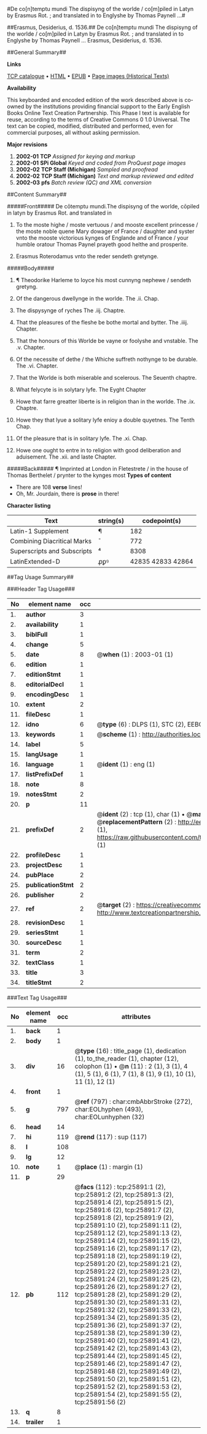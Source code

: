 #De co[n]temptu mundi The dispisyng of the worlde / co[m]piled in Latyn by Erasmus Rot. ; and translated in to Englyshe by Thomas Paynell ...#

##Erasmus, Desiderius, d. 1536.##
De co[n]temptu mundi The dispisyng of the worlde / co[m]piled in Latyn by Erasmus Rot. ; and translated in to Englyshe by Thomas Paynell ...
Erasmus, Desiderius, d. 1536.

##General Summary##

**Links**

[TCP catalogue](http://www.ota.ox.ac.uk/tcp/)  • 
[HTML](http://tei.it.ox.ac.uk/tcp/Texts-HTML/free/A00/A00350.html)  • 
[EPUB](http://tei.it.ox.ac.uk/tcp/Texts-EPUB/free/A00/A00350.epub) • 
[Page images (Historical Texts)](https://data.historicaltexts.jisc.ac.uk/view?pubId=eebo-22918687e&pageId=eebo-22918687e-25891-1)

**Availability**

This keyboarded and encoded edition of the
	       work described above is co-owned by the institutions
	       providing financial support to the Early English Books
	       Online Text Creation Partnership. This Phase I text is
	       available for reuse, according to the terms of Creative
	       Commons 0 1.0 Universal. The text can be copied,
	       modified, distributed and performed, even for
	       commercial purposes, all without asking permission.

**Major revisions**

1. __2002-01__ __TCP__ *Assigned for keying and markup*
1. __2002-01__ __SPi Global__ *Keyed and coded from ProQuest page images*
1. __2002-02__ __TCP Staff (Michigan)__ *Sampled and proofread*
1. __2002-02__ __TCP Staff (Michigan)__ *Text and markup reviewed and edited*
1. __2002-03__ __pfs__ *Batch review (QC) and XML conversion*

##Content Summary##

#####Front#####
De cōtemptu mundi.The dispisyng of the worlde, cōpiled in latyn by Erasmus Rot. and translated in 
1. To the moste highe / moste vertuous / and mooste excellent princesse / the moste noble quene Mary dowager of France / daughter and syster vnto the mooste victorious kynges of Englande and of France / your humble oratour Thomas Paynel prayeth good helthe and prosperite.

1. Erasmus Roterodamus vnto the reder sendeth gretynge.

#####Body#####

1. ¶ Theodorike Harleme to Ioyce his most cunnyng nephewe / sendeth gretyng.

1. Of the dangerous dwellynge in the worlde. The .ii. Chap.

1. The dispysynge of ryches The .iij. Chaptre.

1. That the pleasures of the fleshe be bothe mortal and bytter. The .iiij. Chapter.

1. That the honours of this Worlde be vayne or foolyshe and vnstable. The .v. Chapter.

1. Of the necessite of dethe / the Whiche suffreth nothynge to be durable. The .vi. Chapter.

1. That the Worlde is both miserable and scelerous. The Seuenth chaptre.

1. What felycyte is in solytary lyfe. The Eyght Chapter

1. Howe that farre greatter liberte is in religion than in the worlde. The .ix. Chaptre.

1. Howe they that lyue a solitary lyfe enioy a double quyetnes. The Tenth Chap.

1. Of the pleasure that is in solitary lyfe. The .xi. Chap.

1. Howe one ought to entre in to religion with good deliberation and aduisement. The .xii. and laste Chapter.

#####Back#####
¶ Imprinted at London in Fletestrete / in the house of Thomas Berthelet / prynter to the kynges most
**Types of content**

  * There are 108 **verse** lines!
  * Oh, Mr. Jourdain, there is **prose** in there!

**Character listing**


|Text|string(s)|codepoint(s)|
|---|---|---|
|Latin-1 Supplement|¶|182|
|Combining             Diacritical Marks|̄|772|
|Superscripts             and Subscripts|⁴|8308|
|LatinExtended-D|ꝓꝑꝰ|42835 42833 42864|

##Tag Usage Summary##

###Header Tag Usage###

|No|element name|occ|attributes|
|---|---|---|---|
|1.|__author__|3||
|2.|__availability__|1||
|3.|__biblFull__|1||
|4.|__change__|5||
|5.|__date__|8| @__when__ (1) : 2003-01 (1)|
|6.|__edition__|1||
|7.|__editionStmt__|1||
|8.|__editorialDecl__|1||
|9.|__encodingDesc__|1||
|10.|__extent__|2||
|11.|__fileDesc__|1||
|12.|__idno__|6| @__type__ (6) : DLPS (1), STC (2), EEBO-CITATION (1), OCLC (1), VID (1)|
|13.|__keywords__|1| @__scheme__ (1) : http://authorities.loc.gov/ (1)|
|14.|__label__|5||
|15.|__langUsage__|1||
|16.|__language__|1| @__ident__ (1) : eng (1)|
|17.|__listPrefixDef__|1||
|18.|__note__|8||
|19.|__notesStmt__|2||
|20.|__p__|11||
|21.|__prefixDef__|2| @__ident__ (2) : tcp (1), char (1)  •  @__matchPattern__ (2) : ([0-9\-]+):([0-9IVX]+) (1), (.+) (1)  •  @__replacementPattern__ (2) : http://eebo.chadwyck.com/downloadtiff?vid=$1&page=$2 (1), https://raw.githubusercontent.com/textcreationpartnership/Texts/master/tcpchars.xml#$1 (1)|
|22.|__profileDesc__|1||
|23.|__projectDesc__|1||
|24.|__pubPlace__|2||
|25.|__publicationStmt__|2||
|26.|__publisher__|2||
|27.|__ref__|2| @__target__ (2) : https://creativecommons.org/publicdomain/zero/1.0/ (1), http://www.textcreationpartnership.org/docs/. (1)|
|28.|__revisionDesc__|1||
|29.|__seriesStmt__|1||
|30.|__sourceDesc__|1||
|31.|__term__|2||
|32.|__textClass__|1||
|33.|__title__|3||
|34.|__titleStmt__|2||


###Text Tag Usage###

|No|element name|occ|attributes|
|---|---|---|---|
|1.|__back__|1||
|2.|__body__|1||
|3.|__div__|16| @__type__ (16) : title_page (1), dedication (1), to_the_reader (1), chapter (12), colophon (1)  •  @__n__ (11) : 2 (1), 3 (1), 4 (1), 5 (1), 6 (1), 7 (1), 8 (1), 9 (1), 10 (1), 11 (1), 12 (1)|
|4.|__front__|1||
|5.|__g__|797| @__ref__ (797) : char:cmbAbbrStroke (272), char:EOLhyphen (493), char:EOLunhyphen (32)|
|6.|__head__|14||
|7.|__hi__|119| @__rend__ (117) : sup (117)|
|8.|__l__|108||
|9.|__lg__|12||
|10.|__note__|1| @__place__ (1) : margin (1)|
|11.|__p__|29||
|12.|__pb__|112| @__facs__ (112) : tcp:25891:1 (2), tcp:25891:2 (2), tcp:25891:3 (2), tcp:25891:4 (2), tcp:25891:5 (2), tcp:25891:6 (2), tcp:25891:7 (2), tcp:25891:8 (2), tcp:25891:9 (2), tcp:25891:10 (2), tcp:25891:11 (2), tcp:25891:12 (2), tcp:25891:13 (2), tcp:25891:14 (2), tcp:25891:15 (2), tcp:25891:16 (2), tcp:25891:17 (2), tcp:25891:18 (2), tcp:25891:19 (2), tcp:25891:20 (2), tcp:25891:21 (2), tcp:25891:22 (2), tcp:25891:23 (2), tcp:25891:24 (2), tcp:25891:25 (2), tcp:25891:26 (2), tcp:25891:27 (2), tcp:25891:28 (2), tcp:25891:29 (2), tcp:25891:30 (2), tcp:25891:31 (2), tcp:25891:32 (2), tcp:25891:33 (2), tcp:25891:34 (2), tcp:25891:35 (2), tcp:25891:36 (2), tcp:25891:37 (2), tcp:25891:38 (2), tcp:25891:39 (2), tcp:25891:40 (2), tcp:25891:41 (2), tcp:25891:42 (2), tcp:25891:43 (2), tcp:25891:44 (2), tcp:25891:45 (2), tcp:25891:46 (2), tcp:25891:47 (2), tcp:25891:48 (2), tcp:25891:49 (2), tcp:25891:50 (2), tcp:25891:51 (2), tcp:25891:52 (2), tcp:25891:53 (2), tcp:25891:54 (2), tcp:25891:55 (2), tcp:25891:56 (2)|
|13.|__q__|8||
|14.|__trailer__|1||
